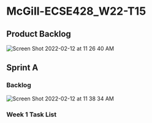 # McGill-ECSE428_W22-T15

## Product Backlog

![Screen Shot 2022-02-12 at 11 26 40 AM](https://user-images.githubusercontent.com/77701656/153719464-4f0bdd9c-4871-4fbb-a77d-19a416b7324c.png)

## Sprint A 

### Backlog

![Screen Shot 2022-02-12 at 11 38 34 AM](https://user-images.githubusercontent.com/77701656/153719908-9a9d0a95-461a-4dca-99ea-c67dd62fd0aa.png)

### Week 1 Task List
